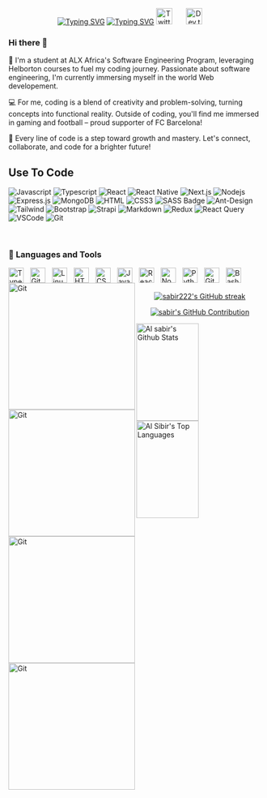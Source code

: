 <p align="center">
  <a href="https://portfolio-sabir222.vercel.app/"><img src="https://readme-typing-svg.herokuapp.com?font=Fira+Code&pause=1000&color=EEF75D&repeat=false&width=435&lines=Sabir+KOUTABI+%2C+Click+for+Portfolio" alt="Typing SVG" /></a>
<a href="https://portfolio-sabir222.vercel.app/"  target="_blank"><img src="https://readme-typing-svg.herokuapp.com?font=Fira+Code&pause=1000&width=435&lines=Always+Learning+new+Things;ALX+software+engineering;FullStack+developer" alt="Typing SVG" /></a>
<a href="https://twitter.com/sabirkoutabi"  target="_blank"><img width="32px" alt="Twitter" title="Twitter" src="https://i.imgur.com/OXZM1L6.png"/></a>
  &#8287;&#8287;&#8287;&#8287;&#8287;
  <a href="https://portfolio-sabir222.vercel.app/" target="_blank"><img width="32px" alt="Dev.to" title="DenverCoder1 Dev.to" src="https://i.imgur.com/mVm29vK.png"></a>
  &#8287;&#8287;&#8287;&#8287;&#8287;
</p>




### Hi there 👋
👋  I'm a student at ALX Africa's Software Engineering Program, leveraging Helborton courses to fuel my coding journey. Passionate about software engineering, I'm currently immersing myself in the world Web developement.

💻 For me, coding is a blend of creativity and problem-solving, turning concepts into functional reality. Outside of coding, you'll find me immersed in gaming and football – proud supporter of FC Barcelona!

🚀 Every line of code is a step toward growth and mastery. Let's connect, collaborate, and code for a brighter future!


## Use To Code

![Javascript](https://img.shields.io/badge/Javascript-F0DB4F?style=for-the-badge&labelColor=black&logo=javascript&logoColor=F0DB4F)
![Typescript](https://img.shields.io/badge/Typescript-007acc?style=for-the-badge&labelColor=black&logo=typescript&logoColor=007acc)
![React](https://img.shields.io/badge/-React-61DBFB?style=for-the-badge&labelColor=black&logo=react&logoColor=61DBFB)
![React Native](https://img.shields.io/badge/React_Native-20232A?style=for-the-badge&logo=react&logoColor=61DAFB)
![Next.js](https://img.shields.io/badge/next.js-000000?style=for-the-badge&logo=nextdotjs&logoColor=white)
![Nodejs](https://img.shields.io/badge/Nodejs-3C873A?style=for-the-badge&labelColor=black&logo=node.js&logoColor=3C873A)
![Express.js](https://img.shields.io/badge/Express.js-000000?style=for-the-badge&logo=express&logoColor=white)
![MongoDB](https://img.shields.io/badge/MongoDB-4EA94B?style=for-the-badge&logo=mongodb&logoColor=white)
![HTML](https://img.shields.io/badge/HTML5-E34F26?style=for-the-badge&logo=html5&logoColor=white)
![CSS3](https://img.shields.io/badge/CSS3-1572B6?style=for-the-badge&logo=css3&logoColor=white)
![SASS Badge](https://img.shields.io/badge/Sass-CC6699?style=for-the-badge&logo=sass&logoColor=white)
![Ant-Design](https://img.shields.io/badge/AntDesign-0170FE?style=for-the-badge&logo=antdesign&logoColor=white)
![Tailwind](https://img.shields.io/badge/Tailwind_CSS-092749?style=for-the-badge&logo=tailwindcss&logoColor=06B6D4&labelColor=000000)
![Bootstrap](https://img.shields.io/badge/Bootstrap-563D7C?style=for-the-badge&logo=bootstrap&logoColor=white)
![Strapi](https://img.shields.io/badge/strapi-2E7EEA?style=for-the-badge&logo=strapi&logoColor=white)
![Markdown](https://img.shields.io/badge/Markdown-000000?style=for-the-badge&logo=markdown&logoColor=white)
![Redux](https://img.shields.io/badge/Redux-593D88?style=for-the-badge&logo=redux&logoColor=white)
![React Query](https://img.shields.io/badge/-React_Query-FF4154?style=for-the-badge&logo=react%20query&logoColor=white)
![VSCode](https://img.shields.io/badge/Visual_Studio-0078d7?style=for-the-badge&logo=visual%20studio&logoColor=white)
![Git](https://img.shields.io/badge/Git-F05032?style=for-the-badge&logo=git&logoColor=white)

<br/>


### 🧰 Languages and Tools

<img align="left" alt="TypeScript" width="30px" style="padding-right:10px;" src="https://cdn.jsdelivr.net/gh/devicons/devicon/icons/typescript/typescript-plain.svg" />
<img align="left" alt="Git" width="30px" style="padding-right:10px;" src="https://cdn.jsdelivr.net/gh/devicons/devicon/icons/git/git-original.svg" />
<img align="left" alt="Linux" width="30px" style="padding-right:10px;" src="https://cdn.jsdelivr.net/gh/devicons/devicon/icons/linux/linux-original.svg" />
<img align="left" alt="HTML" width="30px" style="padding-right:10px;" src="https://cdn.jsdelivr.net/gh/devicons/devicon/icons/html5/html5-plain.svg" />
<img align="left" alt="CSS" width="30px" style="padding-right:10px;" src="https://cdn.jsdelivr.net/gh/devicons/devicon/icons/css3/css3-plain.svg" />
<img align="left" alt="JavaScript" width="30px" style="padding-right:10px;" src="https://cdn.jsdelivr.net/gh/devicons/devicon/icons/javascript/javascript-plain.svg" />
<img align="left" alt="React" width="30px" style="padding-right:10px;" src="https://cdn.jsdelivr.net/gh/devicons/devicon/icons/react/react-original.svg" />
<img align="left" alt="NodeJS" width="30px" style="padding-right:10px;" src="https://cdn.jsdelivr.net/gh/devicons/devicon/icons/nodejs/nodejs-original.svg" />
<img align="left" alt="Python" width="30px" style="padding-right:10px;" src="https://cdn.jsdelivr.net/gh/devicons/devicon/icons/python/python-plain.svg" />
<img align="left" alt="GitHub" width="30px" style="padding-right:10px;" src="https://cdn.jsdelivr.net/gh/devicons/devicon/icons/github/github-original.svg" />
<img align="left" alt="Bash" width="30px" style="padding-right:10px;" src="https://cdn.jsdelivr.net/gh/devicons/devicon/icons/bash/bash-original.svg" />
<br />



  <img align="left" alt="Git" width="250px"  src="https://media2.giphy.com/media/kdFc8fubgS31b8DsVu/giphy.gif" />
  <img align="left" alt="Git" width="250px"  src="https://media3.giphy.com/media/VgGthkhUvGgOit7Y9i/giphy.gif" />
  <br/>
  <img align="left" alt="Git" width="250px"  src="https://media3.giphy.com/media/eNAsjO55tPbgaor7ma/giphy.gif" />
  <img align="left" alt="Git" width="250px"  src="https://media4.giphy.com/media/Y1q8LF4Fc6DoQYC3fi/giphy.gif" />


<p align="center">
  <a href="https://github.com/sabir222">
    <img src="https://github-readme-streak-stats.herokuapp.com/?user=sabir222&theme=radical&border=7F3FBF&background=0D1117" alt="sabir222's GitHub streak"/>
  </a>
</p>

<p align="center">
  <a href="https://github.com/sabir222">
    <img src="https://github-profile-summary-cards.vercel.app/api/cards/profile-details?username=sabir222&theme=radical" alt="sabir's GitHub Contribution"/>
  </a>
</p>

<a> 
    <a href="https://github.com/sabir222"><img alt="Al sabir's Github Stats" src="https://denvercoder1-github-readme-stats.vercel.app/api?username=sabir222&show_icons=true&count_private=true&theme=react&border_color=7F3FBF&bg_color=0D1117&title_color=F85D7F&icon_color=F8D866" height="192px" width="49.5%"/></a>
  <a href="https://github.com/sabir222"><img alt="Al Sibir's Top Languages" src="https://denvercoder1-github-readme-stats.vercel.app/api/top-langs/?username=sabir222&langs_count=8&layout=compact&theme=react&border_color=7F3FBF&bg_color=0D1117&title_color=F85D7F&icon_color=F8D866" height="192px" width="49.5%"/></a>
  <br/>
</a>
